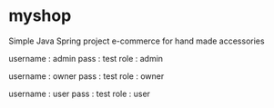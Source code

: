 # myshop
Simple Java Spring project
e-commerce for hand made accessories

username : admin
pass : test
role : admin

username : owner
pass : test
role : owner

username : user
pass : test
role : user
